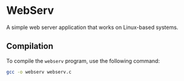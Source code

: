 # WebServ

A simple web server application that works on Linux-based systems.

## Compilation

To compile the `webserv` program, use the following command:

```bash
gcc -o webserv webserv.c
